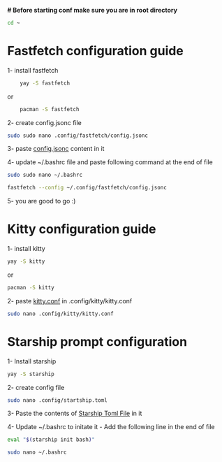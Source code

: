 **# Before starting conf make sure you are in root directory**

```bash
cd ~
```

# Fastfetch configuration guide

1- install fastfetch

```bash
    yay -S fastfetch
```

or

```bash
    pacman -S fastfetch
```

2- create config.jsonc file

```bash
sudo sudo nano .config/fastfetch/config.jsonc
```

3- paste [config.jsonc](config.jsonc) content in it

4- update ~/.bashrc file and paste following command at the end of file

```bash
sudo sudo nano ~/.bashrc
```

```bash
fastfetch --config ~/.config/fastfetch/config.jsonc
```

5- you are good to go :)

# Kitty configuration guide

1- install kitty

```bash
yay -S kitty
```

or

```bash
pacman -S kitty
```

2- paste [kitty.conf](kitty.conf) in .config/kitty/kitty.conf

```bash
sudo nano .config/kitty/kitty.conf
```

# Starship prompt configuration

1- Install starship

```bash
yay -S starship
```

2- create config file

```bash
sudo nano .config/startship.toml
```

3- Paste the contents of [Starship Toml File](./starship.toml) in it

4- Update ~/.bashrc to initate it - Add the following line in the end of file

```bash
eval "$(starship init bash)"
```

```bash
sudo nano ~/.bashrc
```
